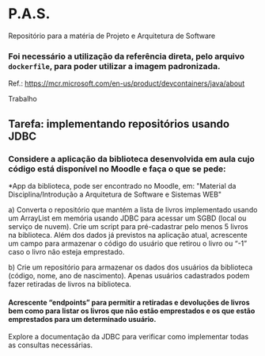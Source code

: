# P.A.S.
Repositório para a matéria de Projeto e Arquitetura de Software


### Foi necessário a utilização da referência direta, pelo arquivo `dockerfile`, para poder utilizar a imagem padronizada.

Ref.: https://mcr.microsoft.com/en-us/product/devcontainers/java/about

Trabalho

## Tarefa: implementando repositórios usando JDBC

### Considere a aplicação da biblioteca desenvolvida em aula cujo código está disponível no Moodle e faça o que se pede:
*App da biblioteca, pode ser encontrado no Moodle, em: "Material da Disciplina/Introdução a Arquitetura de Software e Sistemas WEB"

a) Converta o repositório que mantém a lista de livros implementado usando um ArrayList em memória usando JDBC para acessar um SGBD (local ou serviço de nuvem). Crie um script para pré-cadastrar pelo menos 5 livros na biblioteca. Além dos dados já previstos na aplicação atual, acrescente um campo para armazenar o código do usuário que retirou o livro ou “-1” caso o livro não esteja emprestado.

b) Crie um repositório para armazenar os dados dos usuários da biblioteca (código, nome, ano de nascimento). Apenas usuários cadastrados podem fazer retiradas de livros na biblioteca.

#### Acrescente “endpoints” para permitir a retiradas e devoluções de livros bem como para listar os livros que não estão emprestados e os que estão emprestados para um determinado usuário.

Explore a documentação da JDBC para verificar como implementar todas as consultas necessárias.
